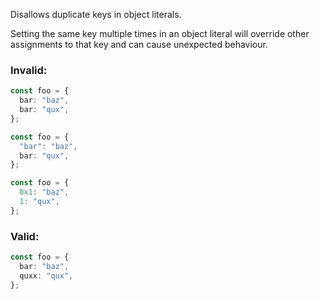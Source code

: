 Disallows duplicate keys in object literals.

Setting the same key multiple times in an object literal will override other
assignments to that key and can cause unexpected behaviour.

### Invalid:

```typescript
const foo = {
  bar: "baz",
  bar: "qux",
};
```

```typescript
const foo = {
  "bar": "baz",
  bar: "qux",
};
```

```typescript
const foo = {
  0x1: "baz",
  1: "qux",
};
```

### Valid:

```typescript
const foo = {
  bar: "baz",
  quxx: "qux",
};
```
